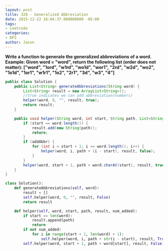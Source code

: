 ```yaml
---
layout: post
title: 320 - Generalized Abbreviation
date: 2015-12-22 16:04:37.000000000 -05:00
tags:
- Leetcode
categories:
- DFS
author: Jason
---
```

**Write a function to generate the generalized abbreviations of a word. Example: Given word = "word", return the following list (order does not matter): ["word", "1ord", "w1rd", "wo1d", "wor1", "2rd", "w2d", "wo2", "1o1d", "1or1", "w1r1", "1o2", "2r1", "3d", "w3", "4"]**


``` java
public class Solution {
    public List<String> generateAbbreviations(String word) {
        List<String> result = new ArrayList<String>();
        //true indicates we can add abbreviation(numbers)
        helper(word, 0, "", result, true);
        return result;
    }

    public void helper(String word, int start, String path, List<String> result, boolean addAbbr) {
        if (start == word.length()) {
            result.add(new String(path));
            return;
        }
        if (addAbbr) {
            for (int i = start + 1; i <= word.length(); i++) {
                helper(word, i, path + (i - start), result, false);
            }
        }
        helper(word, start + 1, path + word.charAt(start), result, true);
    }
}
```

```python
class Solution():
    def generateAbbreviations(self, word):
        result = []
        self.helper(word, 0, "", result, False)
        return result

    def helper(self, word, start, path, result, num_added):
        if start == len(word):
            result.append(path)
            return
        if not num_added:
            for i in range(start + 1, len(word) + 1):
                self.helper(word, i, path + str(i - start), result, True)
        self.helper(word, start + 1, path + word[start], result, False)
```

